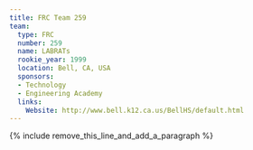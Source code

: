 ```yaml
---
title: FRC Team 259
team:
  type: FRC
  number: 259
  name: LABRATs
  rookie_year: 1999
  location: Bell, CA, USA
  sponsors:
  - Technology
  - Engineering Academy
  links:
    Website: http://www.bell.k12.ca.us/BellHS/default.html
---
```


{% include remove_this_line_and_add_a_paragraph %}